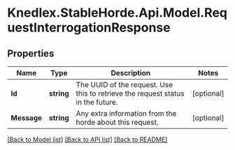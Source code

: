 # Knedlex.StableHorde.Api.Model.RequestInterrogationResponse

## Properties

Name | Type | Description | Notes
------------ | ------------- | ------------- | -------------
**Id** | **string** | The UUID of the request. Use this to retrieve the request status in the future. | [optional] 
**Message** | **string** | Any extra information from the horde about this request. | [optional] 

[[Back to Model list]](../README.md#documentation-for-models) [[Back to API list]](../README.md#documentation-for-api-endpoints) [[Back to README]](../README.md)

